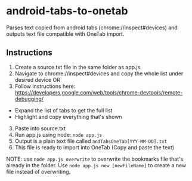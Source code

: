 # android-tabs-to-onetab
Parses text copied from android tabs (chrome://inspect#devices) and outputs text file compatible with OneTab import.

## Instructions

1. Create a source.txt file in the same folder as app.js
2. Navigate to chrome://inspect#devices and copy the whole list under desired device OR
3. Follow instructions here: https://developers.google.com/web/tools/chrome-devtools/remote-debugging/
* Expand the list of tabs to get the full list
* Highlight and copy everything that's shown
3. Paste into source.txt
4. Run app.js using node: `node app.js`
5. Output is a plain text file called `andTabsOneTab[YYY-MM-DD].txt`
6. This file is ready to import into OneTab (Copy and paste the text)

NOTE: use `node app.js overwrite` to overwrite the bookmarks file that's already in the folder. Use `node app.js new [newFileName]` to create a new file instead of overwriting.


